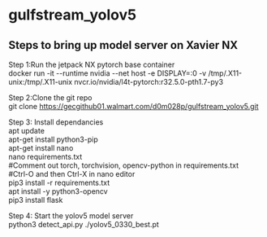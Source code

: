 # gulfstream_yolov5

## Steps to bring up model server on Xavier NX

Step 1:Run the jetpack NX pytorch base container\
docker run -it --runtime nvidia --net host -e DISPLAY=:0 -v /tmp/.X11-unix:/tmp/.X11-unix  nvcr.io/nvidia/l4t-pytorch:r32.5.0-pth1.7-py3

Step 2:Clone the git repo\
git clone https://gecgithub01.walmart.com/d0m028p/gulfstream_yolov5.git

Step 3: Install dependancies\
apt update\
apt-get install python3-pip\
apt-get install nano\
nano requirements.txt\
#Comment out torch, torchvision, opencv-python in requirements.txt\
#Ctrl-O and then Ctrl-X in nano editor\
pip3 install -r requirements.txt\
apt install -y python3-opencv\
pip3 install flask

Step 4: Start the yolov5 model server\
python3 detect_api.py ./yolov5_0330_best.pt

